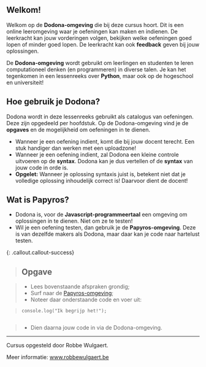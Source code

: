 ## Welkom! 

Welkom op de **Dodona-omgeving** die bij deze cursus hoort. Dit is een online leeromgeving waar je oefeningen kan maken en indienen. 
De leerkracht kan jouw vorderingen volgen, bekijken welke oefeningen goed lopen of minder goed lopen. De leerkracht kan ook **feedback** geven bij 
jouw oplossingen. 

De **Dodona-omgeving** wordt gebruikt om leerlingen en studenten te leren computationeel denken (en programmeren) in diverse talen. 
Je kan het tegenkomen in een lessenreeks over **Python**, maar ook op de hogeschool en universiteit!



## Hoe gebruik je Dodona?

Dodona wordt in deze lessenreeks gebruikt als catalogus van oefeningen. Deze zijn opgedeeld per hoofdstuk. 
Op de Dodona-omgeving vind je de **opgaves** en de mogelijkheid om oefeningen in te dienen. 

* Wanneer je een oefening indient, komt die bij jouw docent terecht. Een stuk handiger dan werken met een uploadzone! 
* Wanneer je een oefening indient, zal Dodona een kleine controle uitvoeren op de **syntax**. Dodona kan je dus vertellen of de **syntax** van 
jouw code in orde is. 
* **Opgelet:** Wanneer je oplossing syntaxis juist is, betekent niet dat je volledige oplossing inhoudelijk correct is! Daarvoor dient de docent! 


## Wat is Papyros?

* Dodona is, voor de **Javascript-programmeertaal** een omgeving om oplossingen in te dienen. Niet om ze te testen! 
* Wil je een oefening testen, dan gebruik je de **Papyros-omgeving**. Deze is van dezelfde makers als Dodona, maar daar kan je code naar hartelust testen. 

{: .callout.callout-success}
>## Opgave

>* Lees bovenstaande afspraken grondig; 
>* Surf naar de [Papyros-omgeving](https://papyros.dodona.be/?locale=nl&language=JavaScript); 
>* Noteer daar onderstaande code en voer uit: 


>```
>console.log("Ik begrijp het!");

>```

>* Dien daarna jouw code in via de Dodona-omgeving. 


---
Cursus opgesteld door Robbe Wulgaert. 

Meer informatie: www.robbewulgaert.be

